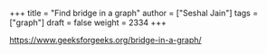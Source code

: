 +++
title = "Find bridge in a graph"
author = ["Seshal Jain"]
tags = ["graph"]
draft = false
weight = 2334
+++

<https://www.geeksforgeeks.org/bridge-in-a-graph/>
